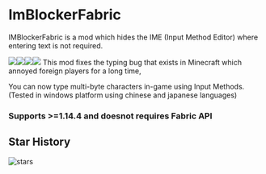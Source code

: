 # ImBlockerFabric
IMBlockerFabric is a mod which hides the IME (Input Method Editor) where entering text is not required.

![](https://img.shields.io/github/last-commit/mrjesen/ImBlockerFabric?logo=artstation&style=for-the-badge&color=9266CC)![](https://img.shields.io/github/issues/mrjesen/ImBlockerFabric?style=for-the-badge&logo=slashdot)![](https://img.shields.io/github/release/mrjesen/ImBlockerFabric?style=for-the-badge&color=00C58E&logo=ionic)![](https://img.shields.io/github/downloads/mrjesen/ImBlockerFabric/total?style=for-the-badge&logo=docusign)
This mod fixes the typing bug that exists in Minecraft which annoyed foreign players for a long time,

You can now type multi-byte characters in-game using Input Methods. (Tested in windows platform using chinese and japanese languages)


### Supports >=1.14.4 and doesnot requires Fabric API

## Star History

![stars](https://starchart.cc/mrjesen/ImBlockerFabric.svg)
